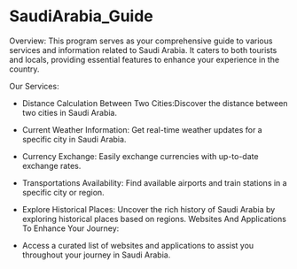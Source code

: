 # SaudiArabia_Guide

Overview: This program serves as your comprehensive guide to various services and information related to Saudi Arabia. It caters to both tourists and locals, providing essential features to enhance your experience in the country.

Our Services: 

- Distance Calculation Between Two Cities:Discover the distance between two cities in Saudi Arabia.

- Current Weather Information: Get real-time weather updates for a specific city in Saudi Arabia.

- Currency Exchange: Easily exchange currencies with up-to-date exchange rates.

- Transportations Availability: Find available airports and train stations in a specific city or region.

- Explore Historical Places: Uncover the rich history of Saudi Arabia by exploring historical places based on regions.
Websites And Applications To Enhance Your Journey:

- Access a curated list of websites and applications to assist you throughout your journey in Saudi Arabia.

  
